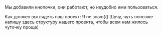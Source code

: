 Мы добавили кнопочки, они работают, но неудобно ими пользоваться.

Как должен выглядеть наш проект:
Я не знаю(((
Шучу, чуть попозже напишу здесь структуру нашего проекта, чтобы всем нам жилось чуточку проще)
